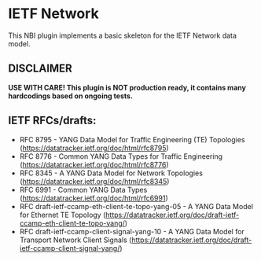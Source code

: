 # IETF Network

This NBI plugin implements a basic skeleton for the IETF Network data model.

## DISCLAIMER
__USE WITH CARE! This plugin is NOT production ready, it contains many hardcodings based on ongoing tests.__

## IETF RFCs/drafts:
- RFC 8795 - YANG Data Model for Traffic Engineering (TE) Topologies (https://datatracker.ietf.org/doc/html/rfc8795)
- RFC 8776 - Common YANG Data Types for Traffic Engineering (https://datatracker.ietf.org/doc/html/rfc8776)
- RFC 8345 - A YANG Data Model for Network Topologies (https://datatracker.ietf.org/doc/html/rfc8345)
- RFC 6991 - Common YANG Data Types (https://datatracker.ietf.org/doc/html/rfc6991)
- RFC draft-ietf-ccamp-eth-client-te-topo-yang-05 - A YANG Data Model for Ethernet TE Topology (https://datatracker.ietf.org/doc/draft-ietf-ccamp-eth-client-te-topo-yang/)
- RFC draft-ietf-ccamp-client-signal-yang-10 - A YANG Data Model for Transport Network Client Signals (https://datatracker.ietf.org/doc/draft-ietf-ccamp-client-signal-yang/)
